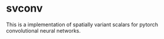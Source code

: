 # svconv

This is a implementation of spatially variant scalars for pytorch convolutional neural networks.
